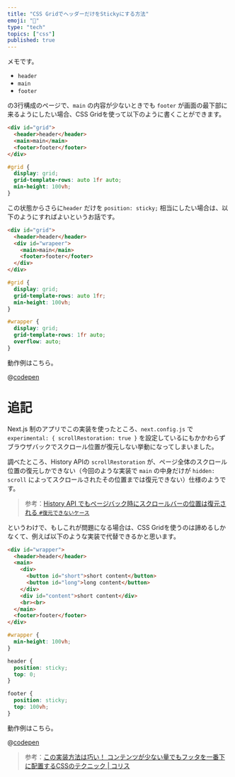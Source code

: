 ```yaml
---
title: "CSS GridでヘッダーだけをStickyにする方法"
emoji: "🚀"
type: "tech"
topics: ["css"]
published: true
---
```


メモです。

* `header`
* `main`
* `footer`

の3行構成のページで、`main` の内容が少ないときでも `footer` が画面の最下部に来るようにしたい場合、CSS Gridを使って以下のように書くことができます。

```html
<div id="grid">
  <header>header</header>
  <main>main</main>
  <footer>footer</footer>
</div>
```

```css
#grid {
  display: grid;
  grid-template-rows: auto 1fr auto;
  min-height: 100vh;
}
```

この状態からさらに`header` だけを `position: sticky;` 相当にしたい場合は、以下のようにすればよいというお話です。

```html
<div id="grid">
  <header>header</header>
  <div id="wrapeer">
    <main>main</main>
    <footer>footer</footer>
  </div>
</div>
```

```css
#grid {
  display: grid;
  grid-template-rows: auto 1fr;
  min-height: 100vh;
}

#wrapper {
  display: grid;
  grid-template-rows: 1fr auto;
  overflow: auto;
}
```

動作例はこちら。

@[codepen](https://codepen.io/ttskch/pen/eYbJWYg)

# 追記

Next.js 制のアプリでこの実装を使ったところ、`next.config.js` で  `experimental: { scrollRestoration: true }` を設定しているにもかかわらずブラウザバックでスクロール位置が復元しない挙動になってしまいました。

調べたところ、History APIの `scrollRestoration` が、ページ全体のスクロール位置の復元しかできない（今回のような実装で `main` の中身だけが `hidden: scroll` によってスクロールされたその位置までは復元できない）仕様のようです。

> 参考：[History API でもページバック時にスクロールバーの位置は復元される `#復元できないケース`](http://var.blog.jp/archives/84930940.html#%E5%BE%A9%E5%85%83%E3%81%A7%E3%81%8D%E3%81%AA%E3%81%84%E3%82%B1%E3%83%BC%E3%82%B9)

というわけで、もしこれが問題になる場合は、CSS Gridを使うのは諦めるしかなくて、例えば以下のような実装で代替できるかと思います。

```html
<div id="wrapper">
  <header>header</header>
  <main>
    <div>
      <button id="short">short content</button>
      <button id="long">long content</button>
    </div>
    <div id="content">short content</div>
    <br><br>
  </main>
  <footer>footer</footer>
</div>
```

```css
#wrapper {
  min-height: 100vh;
}

header {
  position: sticky;
  top: 0;
}

footer {
  position: sticky;
  top: 100vh;
}
```

動作例はこちら。

@[codepen](https://codepen.io/ttskch/pen/PoXemXO)

> 参考：[この実装方法は巧い！ コンテンツが少ない量でもフッタを一番下に配置するCSSのテクニック | コリス](https://coliss.com/articles/build-websites/operation/css/clever-sticky-footer-technique.html)
